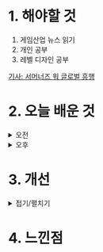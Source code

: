 
# 1. 해야할 것

1. 게임산업 뉴스 읽기 
2. 개인 공부  
3. 레벨 디자인 공부

[기사: 서머너즈 워 글로벌 흥행](https://www.gamemeca.com/view.php?gid=1749919)

# 2. 오늘 배운 것

<details>
<summary>오전</summary>

## 오늘의 뉴스
![image](https://github.com/JM94Ent/TIL-WIL/assets/143363550/70b2e891-115a-49b4-9111-456dad040aa6)
```
90% 해외 수익
게임이 국내에서 잘 되지 않더라도 해외에서 잘 되는 경우가 있다.
감성의 문제인가? 난 이미 이런 사례를 알고 있다.
바로 크로스파이어다.
한국에서 흥행은 실패했지만, 서든어택이 워낙 잘 되어있기도 하고, 중국에서는 서든어택과 같은 위치일 정도로 국민 총게임이다.

이 감성을 알기 위한 시장분석이 중요하다는 걸 다시한번 확인한다.
```

■ 금발 미소녀가 남친 머리통 들고 전기톱 썰기하는 게임 
또래 아이들처럼 노래방 가기와 언데드 썰기하기가 취미인 평범한 고등학생 치어리더의 전기톱 액션, 롤리팝 체인소가 돌아옵니다. 드라가미 게임즈는 14일 그래스호퍼 매뉴팩처의 액션 게임인 롤리팝 체인소 리마스터판, '롤리팝 체인소 리팝(LOLLIPOP CHAINSAW RePOP)' 출시일을 영상과 함께 공개했습니다.

■ 오딘 세계관 잇는 로그라이크, '발할라 서바이벌' 
라이온하트 스튜디오가 오딘 세계관을 잇는 다크판타지 핵앤슬래시 '발할라 서바이벌(VALHALLA SURVIVAL)'의 인게임 모습을 처음으로 공개했습니다. 라이온하트 스튜디오는 "오딘으로 입증한 압도적인 개발력을 바탕으로 로그라이크 장르 최고의 게임을 목표로 게임을 개발중"이라고 전했습니다.

■ [이슈] 엉터리 해석, 황당한 결론...살해 원인이 게임? 
만삭 아내 살해의 원인이 게임중독이라고 나온 방송 내용이 논란입니다. 이에 게임이용자협회(협회장 이철우 변호사)는 공정성과 객관성을 위반했다고 주장하며 방송통신심의위원회에 심의를 신청했다고 13일 밝혔습니다.

■ 코인무스메, 1억 원 규모 CBT 17일부터 진행
이번 베타 테스트는 코인무스메 사전 가챠에서 20달러 상당의 프리미엄 가챠를 총 10회 돌린 이들만 참여할 수 있으며, 참여자들에게는 총액 1억 원 규모의 무스메 코인이 상금으로 지급됩니다. 이번에 진행되는 CBT는 17일 오후 3시부터 30일 23:59분까지 진행되며, 6월 7일부터 10일까지 진행된 벼락치기 가챠 기간 동안 200달러 이상의 가챠를 실행한 유저들 또한 CBT에 참여할 수 있습니다.

■ 게임스컴 for 남미, 상파울루에서 26일 개최
유럽과 아시아를 넘어 이제는 남미로까지 영역을 확장하는 게임스컴. 남미에서 그 시작을 알릴 '게임스컴 라탐(Gamescom Latam)'이 오는 26일부터 30일까지 5일간 브라질 상파울루에서 개최됩니다.

■ 슬롯 매니징 로그라이크 'RP7', 스팀넥스트페스트 출전
국내 인디 개발사 터틀크림 게임즈가 개발중인 로그라이크 RPG 'RP7'이 스팀넥스트페스트에 출전합니다. RP7은 슬롯머신과 로그라이크를 융합한 독특한 기획으로 만들어진 게임입니다. 플레이어는 게임 내에 존재하는 7개의 슬롯을 돌려 랜덤으로 등장하는 몬스터와 포션, 아이템을 배치해 던전의 끝까지 진행해야 하며, 이 과정에서 언제 전투를 치르고, 언제 회복할 것인지를 결정해야 합니다.

■ 던파 2차 창작 플레이마켓 시즌2, 7월 6일 개최 
'던전앤파이터(이하 던파)'의 대표 2차 창작 행사인 '플레이마켓' 시즌6를 7월 6일 서울 양재 aT센터 제2전시장에서 개최됩니다. 이번 '플레이마켓' 시즌6에는 40여 팀이 참가해 개성과 아이디어가 돋보이는 다양한 창작 굿즈를 선보일 예정입니다.

■ [이슈] 배그, 뉴진스 상품에 '없는 천장 있다고' 표기 오류 
크래프톤이 인기 그룹 뉴진스와의 협업 관련 상품에 확률 정보 표기를 정정하는 공지를 내고 이를 수정했습니다. 일종의 천장 시스템인 불운 방지가 뉴진스 협업 관련 아이템에는 적용되지 않았으나 적용된 것으로 표기됐기 때문입니다.
</details>


<details>
<summary>오후</summary>

## 레벨 디자인 공부
![image](https://github.com/JM94Ent/TIL-WIL/assets/143363550/c0439288-ab05-44a6-a4d7-e3ba7e4480e7)

![image](https://github.com/JM94Ent/TIL-WIL/assets/143363550/6eaf8028-9622-4c92-b00d-4b98df61566d)

![image](https://github.com/JM94Ent/TIL-WIL/assets/143363550/8bd136b7-5c7b-47c0-b23f-4229bba3e676)

</details>




# 3. 개선


<details>
<summary>접기/펼치기</summary>


</details>



# 4. 느낀점


